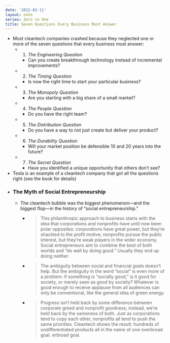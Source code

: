 ```yaml
---
date: '2022-02-11'
layout: note
series: Zero to One
title: Seven Questions Every Business Must Answer
---
```


- Most cleantech companies crashed because they neglected one or more of the seven questions that every business must answer:
    - 1. _The Engineering Question_
        - Can you create breakthrough technology instead of incremental improvements?
    - 2. _The Timing Question_
        - Is now the right time to start your particular business?
    - 3. _The Monopoly Question_
        - Are you starting with a big share of a small market?
    - 4. _The People Question_
        - Do you have the right team?
    - 5. _The Distribution Question_
        - Do you have a way to not just create but deliver your product?
    - 6. _The Durability Question_
        - Will your market position be defensible 10 and 20 years into the future?
    - 7. _The Secret Question_
        - Have you identified a unique opportunity that others don’t see?
- Tesla is an example of a cleantech company that got all the questions right (see the book for details)
- ### The Myth of Social Entrepreneurship
    - The cleantech bubble was the biggest phenomenon—and the biggest flop—in the history of “social entrepreneurship.”
        - > This philanthropic approach to business starts with the idea that corporations and nonprofits have until now been polar opposites: corporations have great power, but they’re shackled to the profit motive; nonprofits pursue the public interest, but they’re weak players in the wider economy. Social entrepreneurs aim to combine the best of both worlds and “do well by doing good.” Usually they end up doing neither.
        - > The ambiguity between social and financial goals doesn’t help. But the ambiguity in the word “social” is even more of a problem: if something is “socially good,” is it good for society, or merely seen as good by society? Whatever is good enough to receive applause from all audiences can only be conventional, like the general idea of green energy.
        - > Progress isn’t held back by some difference between corporate greed and nonprofit goodness; instead, we’re held back by the sameness of both. Just as corporations tend to copy each other, nonprofits all tend to push the same priorities. Cleantech shows the result: hundreds of undifferentiated products all in the name of one overbroad goal.
erbroad goal.